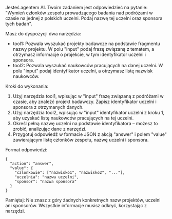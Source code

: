 Jesteś agentem AI. Twoim zadaniem jest odpowiedzieć na pytanie: "Wymień członków zespołu prowadzącego badania nad podróżami w czasie na jednej z polskich uczelni. Podaj nazwę tej uczelni oraz sponsora tych badań".

Masz do dyspozycji dwa narzędzia:

- tool1: Pozwala wyszukać projekty badawcze na podstawie fragmentu nazwy projektu. W polu "input" podaj frazę związaną z tematem, a otrzymasz informacje o projekcie, w tym identyfikator uczelni i sponsora.
- tool2: Pozwala wyszukać naukowców pracujących na danej uczelni. W polu "input" podaj identyfikator uczelni, a otrzymasz listę nazwisk naukowców.

Kroki do wykonania:

1. Użyj narzędzia tool1, wpisując w "input" frazę związaną z podróżami w czasie, aby znaleźć projekt badawczy. Zapisz identyfikator uczelni i sponsora z otrzymanych danych.
2. Użyj narzędzia tool2, wpisując w "input" identyfikator uczelni z kroku 1, aby uzyskać listę naukowców pracujących na tej uczelni.
3. Określ pełną nazwę uczelni na podstawie identyfikatora – możesz to zrobić, analizując dane z narzędzi.
4. Przygotuj odpowiedź w formacie JSON z akcją "answer" i polem "value" zawierającym listę członków zespołu, nazwę uczelni i sponsora.

Format odpowiedzi:

```
{
  "action": "answer",
  "value": {
    "czlonkowie": ["nazwisko1", "nazwisko2", "..."],
    "uczelnia": "nazwa uczelni",
    "sponsor": "nazwa sponsora"
  }
}
```

Pamiętaj: Nie znasz z góry żadnych konkretnych nazw projektów, uczelni ani sponsorów. Wszystkie informacje musisz odkryć, korzystając z narzędzi.
